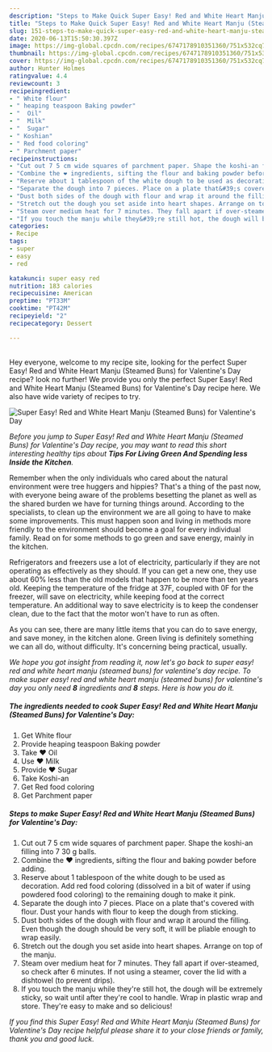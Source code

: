 ```yaml
---
description: "Steps to Make Quick Super Easy! Red and White Heart Manju (Steamed Buns) for Valentine&amp;#39;s Day"
title: "Steps to Make Quick Super Easy! Red and White Heart Manju (Steamed Buns) for Valentine&amp;#39;s Day"
slug: 151-steps-to-make-quick-super-easy-red-and-white-heart-manju-steamed-buns-for-valentine-and-39-s-day
date: 2020-06-13T15:50:30.397Z
image: https://img-global.cpcdn.com/recipes/6747178910351360/751x532cq70/super-easy-red-and-white-heart-manju-steamed-buns-for-valentines-day-recipe-main-photo.jpg
thumbnail: https://img-global.cpcdn.com/recipes/6747178910351360/751x532cq70/super-easy-red-and-white-heart-manju-steamed-buns-for-valentines-day-recipe-main-photo.jpg
cover: https://img-global.cpcdn.com/recipes/6747178910351360/751x532cq70/super-easy-red-and-white-heart-manju-steamed-buns-for-valentines-day-recipe-main-photo.jpg
author: Hunter Holmes
ratingvalue: 4.4
reviewcount: 3
recipeingredient:
- " White flour"
- " heaping teaspoon Baking powder"
- "  Oil"
- "  Milk"
- "  Sugar"
- " Koshian"
- " Red food coloring"
- " Parchment paper"
recipeinstructions:
- "Cut out 7 5 cm wide squares of parchment paper. Shape the koshi-an filling into 7 30 g balls."
- "Combine the ❤ ingredients, sifting the flour and baking powder before adding."
- "Reserve about 1 tablespoon of the white dough to be used as decoration. Add red food coloring (dissolved in a bit of water if using powdered food coloring) to the remaining dough to make it pink."
- "Separate the dough into 7 pieces. Place on a plate that&#39;s covered with flour. Dust your hands with flour to keep the dough from sticking."
- "Dust both sides of the dough with flour and wrap it around the filling. Even though the dough should be very soft, it will be pliable enough to wrap easily."
- "Stretch out the dough you set aside into heart shapes. Arrange on top of the manju."
- "Steam over medium heat for 7 minutes. They fall apart if over-steamed, so check after 6 minutes. If not using a steamer, cover the lid with a dishtowel (to prevent drips)."
- "If you touch the manju while they&#39;re still hot, the dough will be extremely sticky, so wait until after they&#39;re cool to handle. Wrap in plastic wrap and store. They&#39;re easy to make and so delicious!"
categories:
- Recipe
tags:
- super
- easy
- red

katakunci: super easy red 
nutrition: 183 calories
recipecuisine: American
preptime: "PT33M"
cooktime: "PT42M"
recipeyield: "2"
recipecategory: Dessert

---
```

<br>
Hey everyone, welcome to my recipe site, looking for the perfect Super Easy! Red and White Heart Manju (Steamed Buns) for Valentine&#39;s Day recipe? look no further! We provide you only the perfect Super Easy! Red and White Heart Manju (Steamed Buns) for Valentine&#39;s Day recipe here. We also have wide variety of recipes to try.
<br>


![Super Easy! Red and White Heart Manju (Steamed Buns) for Valentine&#39;s Day](https://img-global.cpcdn.com/recipes/6747178910351360/751x532cq70/super-easy-red-and-white-heart-manju-steamed-buns-for-valentines-day-recipe-main-photo.jpg)

<i>Before you jump to Super Easy! Red and White Heart Manju (Steamed Buns) for Valentine&#39;s Day recipe, you may want to read this short interesting healthy tips about 
<strong>Tips For Living Green And Spending less Inside the Kitchen</strong>.</i>
</br>

Remember when the only individuals who cared about the natural environment were tree huggers and hippies? That's a thing of the past now, with everyone being aware of the problems besetting the planet as well as the shared burden we have for turning things around. According to the specialists, to clean up the environment we are all going to have to make some improvements. This must happen soon and living in methods more friendly to the environment should become a goal for every individual family. Read on for some methods to go green and save energy, mainly in the kitchen.

Refrigerators and freezers use a lot of electricity, particularly if they are not operating as effectively as they should. If you can get a new one, they use about 60% less than the old models that happen to be more than ten years old. Keeping the temperature of the fridge at 37F, coupled with 0F for the freezer, will save on electricity, while keeping food at the correct temperature. An additional way to save electricity is to keep the condenser clean, due to the fact that the motor won't have to run as often.

As you can see, there are many little items that you can do to save energy, and save money, in the kitchen alone. Green living is definitely something we can all do, without difficulty. It's concerning being practical, usually.


<i>We hope you got insight from reading it, now let's go back to super easy! red and white heart manju (steamed buns) for valentine&#39;s day recipe. To make super easy! red and white heart manju (steamed buns) for valentine&#39;s day you only need <strong>8</strong> ingredients and <strong>8</strong> steps. Here is how you do it.
</i>

##### The ingredients needed to cook Super Easy! Red and White Heart Manju (Steamed Buns) for Valentine&#39;s Day:

1. Get  White flour
1. Provide  heaping teaspoon Baking powder
1. Take  ❤ Oil
1. Use  ❤ Milk
1. Provide  ❤ Sugar
1. Take  Koshi-an
1. Get  Red food coloring
1. Get  Parchment paper


##### Steps to make Super Easy! Red and White Heart Manju (Steamed Buns) for Valentine&#39;s Day:

1. Cut out 7 5 cm wide squares of parchment paper. Shape the koshi-an filling into 7 30 g balls.
1. Combine the ❤ ingredients, sifting the flour and baking powder before adding.
1. Reserve about 1 tablespoon of the white dough to be used as decoration. Add red food coloring (dissolved in a bit of water if using powdered food coloring) to the remaining dough to make it pink.
1. Separate the dough into 7 pieces. Place on a plate that&#39;s covered with flour. Dust your hands with flour to keep the dough from sticking.
1. Dust both sides of the dough with flour and wrap it around the filling. Even though the dough should be very soft, it will be pliable enough to wrap easily.
1. Stretch out the dough you set aside into heart shapes. Arrange on top of the manju.
1. Steam over medium heat for 7 minutes. They fall apart if over-steamed, so check after 6 minutes. If not using a steamer, cover the lid with a dishtowel (to prevent drips).
1. If you touch the manju while they&#39;re still hot, the dough will be extremely sticky, so wait until after they&#39;re cool to handle. Wrap in plastic wrap and store. They&#39;re easy to make and so delicious!


<i>If you find this Super Easy! Red and White Heart Manju (Steamed Buns) for Valentine&#39;s Day recipe helpful please share it to your close friends or family, thank you and good luck.</i>
